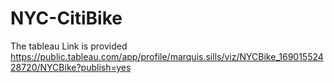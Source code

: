 # NYC-CitiBike

The tableau Link is provided
https://public.tableau.com/app/profile/marquis.sills/viz/NYCBike_16901552428720/NYCBike?publish=yes
